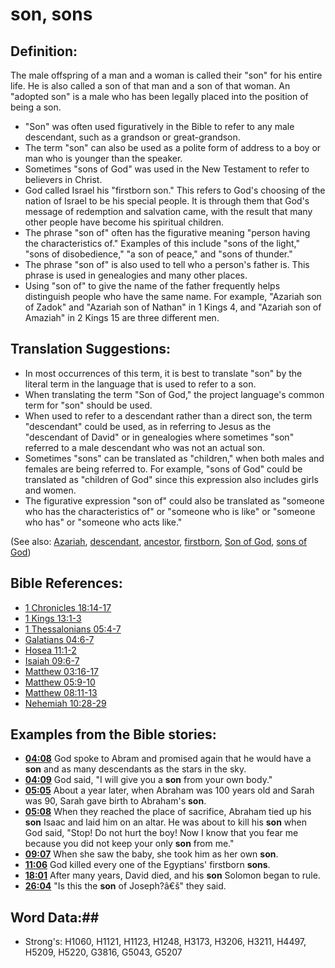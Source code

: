 # son, sons #

## Definition: ##

The male offspring of a man and a woman is called their "son" for his entire life.  He is also called a son of that man and a son of that woman. An "adopted son" is a male who has been legally placed into the position of being a son.

* "Son" was often used figuratively in the Bible to refer to any male descendant, such as a grandson or great-grandson.
* The term "son" can also be used as a polite form of address to a boy or man who is younger than the speaker.
* Sometimes "sons of God" was used in the New Testament to refer to believers in Christ.
* God called Israel his "firstborn son." This refers to God's choosing of the nation of Israel to be his special people. It is through them that God's message of redemption and salvation came, with the result that many other people have become his spiritual children.
* The phrase "son of" often has the figurative meaning "person having the characteristics of." Examples of this include "sons of the light," "sons of disobedience," "a son of peace," and "sons of thunder."
* The phrase "son of" is also used to tell who a person's father is. This phrase is used in genealogies and many other places.
* Using "son of" to give the name of the father frequently helps distinguish people who have the same name. For example, "Azariah son of Zadok" and "Azariah son of Nathan" in 1 Kings 4, and "Azariah son of Amaziah" in 2 Kings 15 are three different men.

## Translation Suggestions: ##

* In most occurrences of this term, it is best to translate "son" by the literal term in the language that is used to refer to a son.
* When translating the term "Son of God," the project language's common term for "son" should be used.
* When used to refer to a descendant rather than a direct son, the term "descendant" could be used, as in referring to Jesus as the "descendant of David" or in genealogies where sometimes "son" referred to a male descendant who was not an actual son.
* Sometimes "sons" can be translated as "children," when both males and females are being referred to. For example, "sons of God" could be translated as "children of God" since this expression also includes girls and women.
* The figurative expression "son of" could also be translated as "someone who has the characteristics of" or "someone who is like" or "someone who has" or "someone who acts like."

(See also: [Azariah](../names/azariah.md), [descendant](../other/descendant.md), [ancestor](../other/father.md), [firstborn](../other/firstborn.md), [Son of God](sonofgod.md), [sons of God](sonsofgod.md))

## Bible References: ##

* [1 Chronicles 18:14-17](rc://en/tn/help/1ch/18/14)
* [1 Kings 13:1-3](rc://en/tn/help/1ki/13/01)
* [1 Thessalonians 05:4-7](rc://en/tn/help/1th/05/04)
* [Galatians 04:6-7](rc://en/tn/help/gal/04/06)
* [Hosea 11:1-2](rc://en/tn/help/hos/11/01)
* [Isaiah 09:6-7](rc://en/tn/help/isa/09/06)
* [Matthew 03:16-17](rc://en/tn/help/mat/03/16)
* [Matthew 05:9-10](rc://en/tn/help/mat/05/09)
* [Matthew 08:11-13](rc://en/tn/help/mat/08/11)
* [Nehemiah 10:28-29](rc://en/tn/help/neh/10/28)

## Examples from the Bible stories: ##

* __[04:08](rc://en/tn/help/obs/04/08)__ God spoke to Abram and promised again that he would have a __son__  and as many descendants as the stars in the sky.
* __[04:09](rc://en/tn/help/obs/04/09)__ God said, "I will give you a __son__  from your own body."
* __[05:05](rc://en/tn/help/obs/05/05)__ About a year later, when Abraham was 100 years old and Sarah was 90, Sarah gave birth to Abraham's __son__.
* __[05:08](rc://en/tn/help/obs/05/08)__ When they reached the place of sacrifice, Abraham tied up his __son__  Isaac and laid him on an altar. He was about to kill his __son__  when God said, "Stop! Do not hurt the boy! Now I know that you fear me because you did not keep your only __son__  from me."
* __[09:07](rc://en/tn/help/obs/09/07)__ When she saw the baby, she took him as her own __son__.
* __[11:06](rc://en/tn/help/obs/11/06)__ God killed every one of the Egyptians' firstborn __sons__.
* __[18:01](rc://en/tn/help/obs/18/01)__ After many years, David died, and his __son__  Solomon began to rule.
* __[26:04](rc://en/tn/help/obs/26/04)__ "Is this the __son__  of Joseph?â€š" they said.


## Word Data:##

* Strong's: H1060, H1121, H1123, H1248, H3173, H3206, H3211, H4497, H5209, H5220, G3816, G5043, G5207
